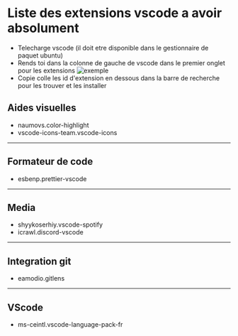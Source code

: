 # Liste des extensions vscode a avoir absolument
* Telecharge vscode (il doit etre disponible dans le gestionnaire de paquet ubuntu)
* Rends toi dans la colonne de gauche de vscode dans le premier onglet pour les extensions ![exemple](https://i.imgur.com/6DP3xQ8.png)
* Copie colle les id d'extension en dessous dans la barre de recherche pour les trouver et les installer

## Aides visuelles
* naumovs.color-highlight
* vscode-icons-team.vscode-icons
-----------------
## Formateur de code
* esbenp.prettier-vscode
-----------------
## Media
* shyykoserhiy.vscode-spotify
* icrawl.discord-vscode
-----------------
## Integration git
* eamodio.gitlens
-----------------
## VScode
* ms-ceintl.vscode-language-pack-fr
